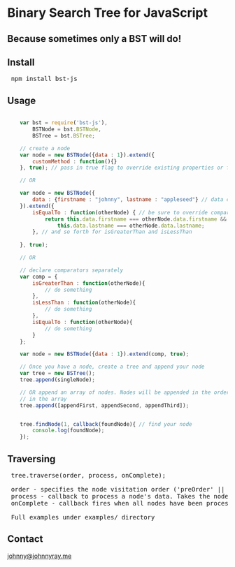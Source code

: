 # Binary Search Tree for JavaScript

## Because sometimes only a BST will do!

## Install

<pre>
 npm install bst-js
</pre>

## Usage

```javascript

	var bst = require('bst-js'),
	    BSTNode = bst.BSTNode,
	    BSTree = bst.BSTree;

	// create a node
	var node = new BSTNode({data : 1}).extend({
		customMethod : function(){}
	}, true); // pass in true flag to override existing properties or functions

	// OR

	var node = new BSTNode({
		data : {firstname : "johnny", lastname : "appleseed"} // data can be an object as well
	}).extend({
		isEqualTo : function(otherNode) { // be sure to override comparators!
			return this.data.firstname === otherNode.data.firstname &&
				this.data.lastname === otherNode.data.lastname;
		}, // and so forth for isGreaterThan and isLessThan
		
	}, true);

	// OR

	// declare comparators separately
	var comp = {
		isGreaterThan : function(otherNode){
			// do something
		},
		isLessThan : function(otherNode){
			// do something
		},
		isEqualTo : function(otherNode){
			// do something
		}
	};

	var node = new BSTNode({data : 1}).extend(comp, true);

	// Once you have a node, create a tree and append your node
	var tree = new BSTree();
	tree.append(singleNode);

	// OR append an array of nodes. Nodes will be appended in the order they appear
	// in the array
	tree.append([appendFirst, appendSecond, appendThird]);


	tree.findNode(1, callback(foundNode){ // find your node
		console.log(foundNode);
	});

```
## Traversing

<pre>
 tree.traverse(order, process, onComplete);
	
 order - specifies the node visitation order ('preOrder' || 'inOrder' || 'postOrder')
 process - callback to process a node's data. Takes the node's data as an argument
 onComplete - callback fires when all nodes have been processed

 Full examples under examples/ directory
</pre>

## Contact
johnny@johnnyray.me